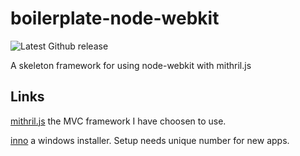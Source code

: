 # boilerplate-node-webkit
![Latest Github release](https://img.shields.io/badge/license-MIT-blue.svg?style=flat)

A skeleton framework for using node-webkit with mithril.js
## Links
[mithril.js](http://lhorie.github.io/mithril/) the MVC framework I have choosen to use.

[inno](http://www.jrsoftware.org/isinfo.php) a windows installer. Setup needs unique number for new apps.
